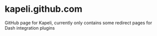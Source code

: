 kapeli.github.com
=================

GitHub page for Kapeli, currently only contains some redirect pages for Dash integration plugins